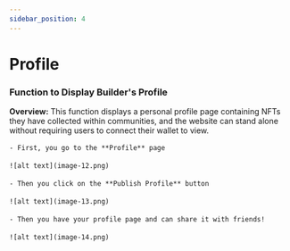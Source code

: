 ```yaml
---
sidebar_position: 4
---
```


# Profile

### Function to Display Builder's Profile

**Overview:**
This function displays a personal profile page containing NFTs they have collected within communities, and the website can stand alone without requiring users to connect their wallet to view.

    - First, you go to the **Profile** page

    ![alt text](image-12.png)

    - Then you click on the **Publish Profile** button

    ![alt text](image-13.png)

    - Then you have your profile page and can share it with friends!

    ![alt text](image-14.png)
